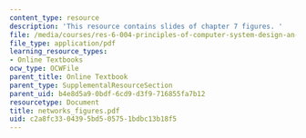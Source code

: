 ```yaml
---
content_type: resource
description: 'This resource contains slides of chapter 7 figures. '
file: /media/courses/res-6-004-principles-of-computer-system-design-an-introduction-spring-2009/c2a8fc3304395bd505751bdbc13b18f5_networks_figures.pdf
file_type: application/pdf
learning_resource_types:
- Online Textbooks
ocw_type: OCWFile
parent_title: Online Textbook
parent_type: SupplementalResourceSection
parent_uid: b4e8d5a9-0bdf-6cd9-d3f9-716855fa7b12
resourcetype: Document
title: networks_figures.pdf
uid: c2a8fc33-0439-5bd5-0575-1bdbc13b18f5
---
```

